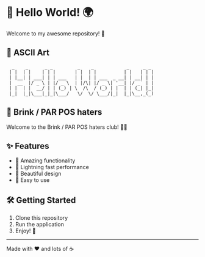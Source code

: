 # 👋 Hello World! 🌍

Welcome to my awesome repository! 🚀

## 🎨 ASCII Art

```
  _    _      _ _         _    _            _     _ _ 
 | |  | |    | | |       | |  | |          | |   | | |
 | |__| | ___| | | ___   | |  | | ___  _ __| | __| | |
 |  __  |/ _ \ | |/ _ \  | |/\| |/ _ \| '__| |/ _` | |
 | |  | |  __/ | | (_) | \  /\  / (_) | |  | | (_| |_|
 |_|  |_|\___|_|_|\___/   \/  \/ \___/|_|  |_|\__,_(_)
```

## 🚫 Brink / PAR POS haters

Welcome to the Brink / PAR POS haters club! 😤💪

## ✨ Features

- 🎯 Amazing functionality
- 🚀 Lightning fast performance  
- 🎨 Beautiful design
- 🔧 Easy to use

## 🛠️ Getting Started

1. Clone this repository
2. Run the application
3. Enjoy! 🎉

---

Made with ❤️ and lots of ☕ 